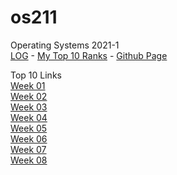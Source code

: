 # os211
Operating Systems 2021-1<br>
[LOG](https://hanifahaputri.github.io/os211/TXT/mylog.txt) - [My Top 10 Ranks](https://hanifahaputri.github.io/os211/TXT/myrank.txt) - [Github Page](https://github.com/hanifahaputri/os211)<br> 

Top 10 Links <br>
[Week 01](https://hanifahaputri.github.io/os211/W01/)<br>
[Week 02](https://hanifahaputri.github.io/os211/W02/)<br>
[Week 03](https://hanifahaputri.github.io/os211/W03/)<br>
[Week 04](https://hanifahaputri.github.io/os211/W04/)<br>
[Week 05](https://hanifahaputri.github.io/os211/W05/)<br>
[Week 06](https://hanifahaputri.github.io/os211/W06/)<br>
[Week 07](https://hanifahaputri.github.io/os211/W07/)<br>
[Week 08](https://hanifahaputri.github.io/os211/W08/)<br>
